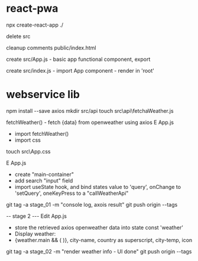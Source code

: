 # react-pwa


npx create-react-app ./

delete src

cleanup comments public/index.html

create src/App.js - basic app functional component, export

create src/index.js
    - import App component
    - render <App/> in 'root'


# webservice lib
npm install --save axios
mkdir src/api
touch src\api\fetchaWeather.js

fetchWeather() - fetch {data} from openweather using axios
E App.js 
- import fetchWeather()
- import css 

touch src\App.css

E App.js
 - create "main-container" <div>
 - add search "input" field
 - import useState hook, and bind states value to 'query', onChange to 'setQuery', oneKeyPress to a "callWeatherApi"



git tag -a stage_01 -m "console log, axois result"
git push origin --tags


-- stage 2 ---
Edit App.js
- store the retrieved axios openweather data into state const 'weather'
- Display weather: 
 - {weather.main && ( <new html content to show weather data>)}, city-name, country as superscript, city-temp, icon

git tag -a stage_02 -m "render weather info - UI done"
git push origin --tags

